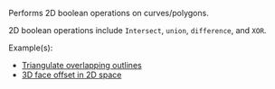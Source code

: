 Performs 2D boolean operations on curves/polygons.

2D boolean operations include `Intersect`, `union`, `difference`, and `XOR`.

Example(s):



* [Triangulate overlapping outlines](https://creator.trimble.com/graph?assetURI=whp:9fe15144-82d8-4984-90fc-6fa110f4fbbd&version=latest)
* [3D face offset in 2D space](https://creator.trimble.com/graph?assetURI=whp:4b1753c8-fad4-4f08-984a-d711a41dff12&version=latest)